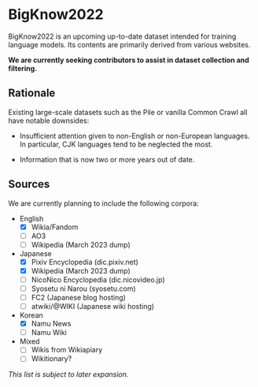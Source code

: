 # BigKnow2022

BigKnow2022 is an upcoming up-to-date dataset intended for training language
models. Its contents are primarily derived from various websites.

**We are currently seeking contributors to assist in dataset collection and
filtering.**

## Rationale

Existing large-scale datasets such as the Pile or vanilla Common Crawl all
have notable downsides:

* Insufficient attention given to non-English or non-European languages.
  In particular, CJK languages tend to be neglected the most.

* Information that is now two or more years out of date.

## Sources

We are currently planning to include the following corpora:

* English
  - [x] Wikia/Fandom
  - [ ] AO3
  - [ ] Wikipedia (March 2023 dump)
* Japanese
  - [x] Pixiv Encyclopedia (dic.pixiv.net)
  - [x] Wikipedia (March 2023 dump)
  - [ ] NicoNico Encyclopedia (dic.nicovideo.jp)
  - [ ] Syosetu ni Narou (syosetu.com)
  - [ ] FC2 (Japanese blog hosting)
  - [ ] atwiki/@WIKI (Japanese wiki hosting)
* Korean
  - [x] Namu News
  - [ ] Namu Wiki
* Mixed
  - [ ] Wikis from Wikiapiary
  - [ ] Wikitionary?

*This list is subject to later expansion.*
